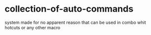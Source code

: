 # collection-of-auto-commands
system made for no apparent reason that can be used in combo whit hotcuts or any other macro 
